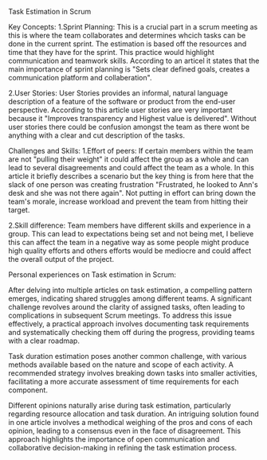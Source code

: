 Task Estimation in Scrum

Key Concepts:
1.Sprint Planning:
This is a crucial part in a scrum meeting as this is where the team collaborates  and determines  whcich tasks can be done in the current sprint. The estimation is based off the resources and time that they have for the sprint. This practice would highlight communication and teamwork skills. According to an articel it states that the main importance of sprint planning is "Sets clear defined goals, creates a communication platform and collaberation".

2.User Stories:
User Stories provides an informal, natural language description of a feature of the software or product from the end-user perspective. According to this article user stories are very important because it "Improves transparency and Highest value is delivered". Without user stories there could be confusion amongst the team as there wont be anything with a clear and cut description of the tasks.


Challenges and Skills:
1.Effort of peers: If certain members within the team are not "pulling their weight" it could affect the group as a whole and can lead to several disagreements and could affect the team as a whole. In this article it briefly describes a scenario but the key thing is from here that the slack of one person was creating frustration "Frustrated, he looked to Ann's desk and she was not there again". Not putting in effort can bring down the team's morale, increase workload and prevent the team from hitting their target. 

2.Skill difference:
Team members have different skills and experience in a group. This can lead to expectations being set and not being met, I believe this can affect the team in a negative way as some people might produce high quality efforts and others efforts would be mediocre and could affect the overall output of the project.


Personal experiences on Task estimation in Scrum:

After delving into multiple articles on task estimation, a compelling pattern emerges, indicating shared struggles among different teams. A significant challenge revolves around the clarity of assigned tasks, often leading to complications in subsequent Scrum meetings. To address this issue effectively, a practical approach involves documenting task requirements and systematically checking them off during the progress, providing teams with a clear roadmap.

Task duration estimation poses another common challenge, with various methods available based on the nature and scope of each activity. A recommended strategy involves breaking down tasks into smaller activities, facilitating a more accurate assessment of time requirements for each component.

Different opinions naturally arise during task estimation, particularly regarding resource allocation and task duration. An intriguing solution found in one article involves a methodical weighing of the pros and cons of each opinion, leading to a consensus even in the face of disagreement. This approach highlights the importance of open communication and collaborative decision-making in refining the task estimation process.






 











